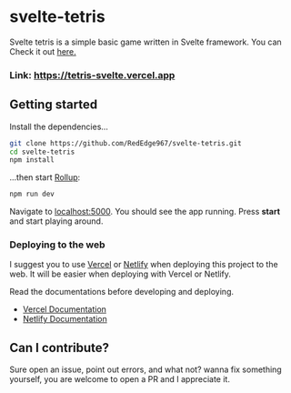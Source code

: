 # svelte-tetris
Svelte tetris is a simple basic game written in Svelte framework.
You can Check it out [here.](https://tetris-svelte.vercel.app)

### Link: https://tetris-svelte.vercel.app

## Getting started

Install the dependencies...

```bash
git clone https://github.com/RedEdge967/svelte-tetris.git
cd svelte-tetris
npm install
```

...then start [Rollup](https://rollupjs.org):

```bash
npm run dev
```

Navigate to [localhost:5000](http://localhost:5000). You should see the app running. Press **start** and start playing around.

### Deploying to the web

I suggest you to use [Vercel](https://vercel.com) or [Netlify](https://netlify.com) when deploying this project to the web. It will be easier when deploying with Vercel or Netlify.

Read the documentations before developing and deploying.
- [Vercel Documentation](https://vercel.com/docs)
- [Netlify Documentation](https://docs.netlify.com)

## Can I contribute?
Sure open an issue, point out errors, and what not? wanna fix something yourself, you are welcome to open a PR and I appreciate it.
